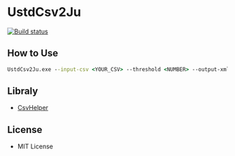 UstdCsv2Ju
==========

[![Build status](https://ci.appveyor.com/api/projects/status/nnlo181owtnx0j18?svg=true)](https://ci.appveyor.com/project/hidari/ustdcsv2ju)

How to Use
---------------------

```bat
UstdCsv2Ju.exe --input-csv <YOUR_CSV> --threshold <NUMBER> --output-xml <RESULT_XML>

```

Libraly
---------------------

* [CsvHelper](http://joshclose.github.io/CsvHelper/)

License
---------------------

* MIT License
